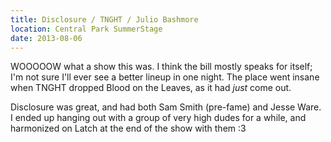 ```yaml
---
title: Disclosure / TNGHT / Julio Bashmore
location: Central Park SummerStage
date: 2013-08-06
---
```


WOOOOOW what a show this was. I think the bill mostly speaks for itself; I'm not sure I'll ever see a better lineup in one night. The place went insane when TNGHT dropped Blood on the Leaves, as it had *just* come out. 

Disclosure was great, and had both Sam Smith (pre-fame) and Jesse Ware. I ended up hanging out with a group of very high dudes for a while, and harmonized on Latch at the end of the show with them :3